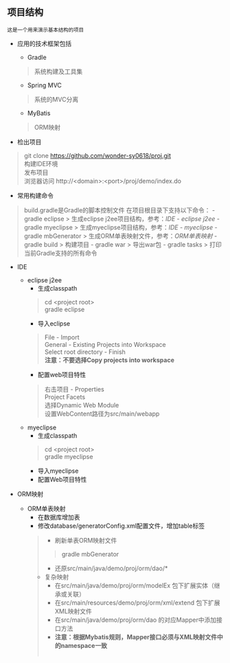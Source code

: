 项目结构
------------------------------

    这是一个用来演示基本结构的项目


* 应用的技术框架包括
    - Gradle
    > 系统构建及工具集
    - Spring MVC
    > 系统的MVC分离
    - MyBatis
    > ORM映射

* 检出项目
> git clone https://github.com/wonder-sy0618/proj.git   
> 构建IDE环境   
> 发布项目   
> 浏览器访问 http://<domain\>:<port\>/proj/demo/index.do


* 常用构建命令
> build.gradle是Gradle的脚本控制文件
> 在项目根目录下支持以下命令：
    - gradle eclipse
    > 生成eclipse j2ee项目结构，参考：*IDE* - *eclipse j2ee*
    - gradle myeclipse
    > 生成myeclipse项目结构，参考：*IDE* - *myeclipse*
    - gradle mbGenerator
    > 生成ORM单表映射文件，参考：*ORM单表映射*
    - gradle build
    > 构建项目
    - gradle war
    > 导出war包
    - gradle tasks
    > 打印当前Gradle支持的所有命令

* IDE
    - eclipse j2ee
        + 生成classpath
        > cd <project root\>   
        > gradle eclipse  
        + 导入eclipse
        > File - Import  
        > General - Existing Projects into Workspace  
        > Select root directory - Finish  
        > **注意：不要选择Copy projects into workspace**  
        + 配置web项目特性
        > 右击项目 - Properties  
        > Project Facets  
        > 选择Dynamic Web Module  
        > 设置WebContent路径为src/main/webapp  
    - myeclipse
        + 生成classpath
        > cd <project root\>  
        > gradle myeclipse  
        + 导入myeclipse
        + 配置Web项目特性

* ORM映射
    - ORM单表映射
        + 在数据库增加表
        + 修改database/generatorConfig.xml配置文件，增加table标签
        > <table tableName="student" domainObjectName="Student" \></table\>
        + 刷新单表ORM映射文件
        > gradle mbGenerator
        + 还原src/main/java/demo/proj/orm/dao/*
    - 复杂映射
    	+ 在src/main/java/demo/proj/orm/modelEx 包下扩展实体（继承或关联）  
    	+ 在src/main/resources/demo/proj/orm/xml/extend 包下扩展XML映射文件  
    	+ 在src/main/java/demo/proj/orm/dao 的对应Mapper中添加接口方法
    	+ **注意：根据Mybatis规则，Mapper接口必须与XML映射文件中的namespace一致**
